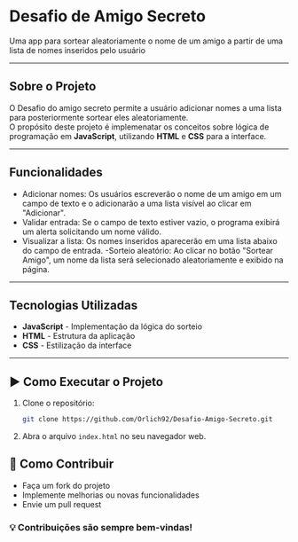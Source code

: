 # Desafio de Amigo Secreto

Uma app para sortear aleatoriamente o nome de um amigo a partir de uma lista de nomes inseridos pelo usuário

---

## Sobre o Projeto

O Desafio do amigo secreto permite a usuário adicionar nomes a uma lista para posteriormente sortear eles aleatoriamente.  
O propósito deste projeto é implemenatar os conceitos sobre lógica de programação em **JavaScript**, utilizando **HTML** e **CSS** para a interface.

---

## Funcionalidades

- Adicionar nomes: Os usuários escreverão o nome de um amigo em um campo de texto e o adicionarão a uma lista visível ao clicar em "Adicionar".
- Validar entrada: Se o campo de texto estiver vazio, o programa exibirá um alerta solicitando um nome válido.
- Visualizar a lista: Os nomes inseridos aparecerão em uma lista abaixo do campo de entrada.
 -Sorteio aleatório: Ao clicar no botão "Sortear Amigo", um nome da lista será selecionado aleatoriamente e exibido na página.

---

## Tecnologias Utilizadas

- **JavaScript** - Implementação da lógica do sorteio  
- **HTML** - Estrutura da aplicação  
- **CSS** - Estilização da interface  

---

## ▶️ Como Executar o Projeto

1. Clone o repositório:
   ```bash
   git clone https://github.com/Orlich92/Desafio-Amigo-Secreto.git

2. Abra o arquivo `index.html` no seu navegador web.

## 🤝 Como Contribuir
- Faça um fork do projeto
- Implemente melhorias ou novas funcionalidades
- Envie um pull request

### 💡 Contribuições são sempre bem-vindas!
